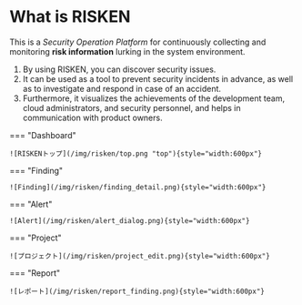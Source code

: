 # What is RISKEN

This is a _Security Operation Platform_ for continuously collecting and monitoring **risk information** lurking in the system environment.

1. By using RISKEN, you can discover security issues.
2. It can be used as a tool to prevent security incidents in advance, as well as to investigate and respond in case of an accident.
3. Furthermore, it visualizes the achievements of the development team, cloud administrators, and security personnel, and helps in communication with product owners.


=== "Dashboard"

    ![RISKENトップ](/img/risken/top.png "top"){style="width:600px"}

=== "Finding"

    ![Finding](/img/risken/finding_detail.png){style="width:600px"}

=== "Alert"

    ![Alert](/img/risken/alert_dialog.png){style="width:600px"}

=== "Project"

    ![プロジェクト](/img/risken/project_edit.png){style="width:600px"}

=== "Report"

    ![レポート](/img/risken/report_finding.png){style="width:600px"}


